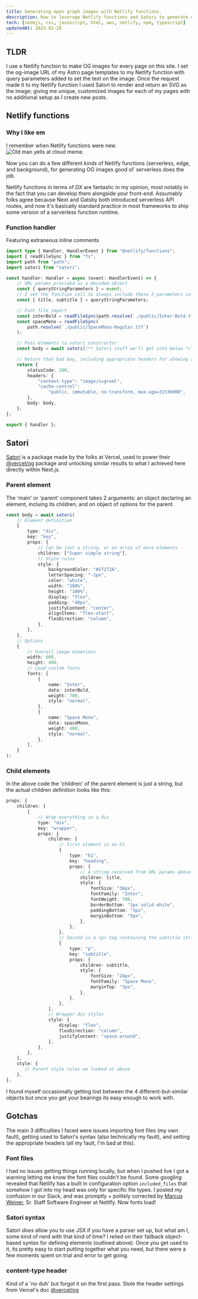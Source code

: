 ```yaml
---
title: Generating open graph images with Netlify functions.
description: How to leverage Netlify functions and Satori to generate open graph images for your site.
tech: [nodejs, css, javascript, html, aws, netlify, npm, typescript]
updatedAt: 2023-02-28
---
```

## TLDR

I use a Netlify function to make OG images for every page on this site. I set the og-image URL of my Astro page templates to my Netlify function with query parameters added to set the text on the image. Once the request made it to my Netlify function I used Satori to render and return an SVG as the image; giving me unique, customized images for each of my pages with no additional setup as I create new posts.

## Netlify functions

### Why I like em

I remember when Netlify functions were new.
![Old man yells at cloud meme.](/old-man-yells.jpeg)

Now you can do a few different _kinds_ of Netlify functions (serverless, edge, and background), for generating OG images good ol' serverless does the job.

Netlify functions in terms of _DX_ are fantastic in my opinion, most notably in the fact that you can develop them alongside your front-end. Assumably folks agree because Next and Gatsby both introduced serverless API routes, and now it's basically standard practice in most frameworks to ship some version of a serverless function runtime.

### Function handler

Featuring extraneous inline comments

```typescript
import type { Handler, HandlerEvent } from "@netlify/functions";
import { readFileSync } from "fs";
import path from "path";
import satori from "satori";

const handler: Handler = async (event: HandlerEvent) => {
	// URL params provided as a decoded object
	const { queryStringParameters } = event;
	// I set the function call to always include these 2 parameters in my Astro template
	const { title, subtitle } = queryStringParameters;

	// Font file import
	const interBold = readFileSync(path.resolve(`./public/Inter-Bold.ttf`));
	const spaceMono = readFileSync(
		path.resolve(`./public/SpaceMono-Regular.ttf`)
	);

	// Pass elements to satori constructor
	const body = await satori(/** Satori stuff we'll get into below */);

	// Return that bad boy, including appropriate headers for showing an SVG
	return {
		statusCode: 200,
		headers: {
			"content-type": "image/svg+xml",
			"cache-control":
				"public, immutable, no-transform, max-age=31536000",
		},
		body: body,
	};
};

export { handler };
```

## Satori

[Satori](https://github.com/vercel/satori) is a package made by the folks at Vercel, used to power their [@vercel/og](https://www.npmjs.com/package/@vercel/og) package and unlocking similar results to what I achieved here directly within Next.js.

### Parent element

The 'main' or 'parent' component takes 2 arguments: an object declaring an element, incluing its children, and on object of options for the parent.

```typescript
const body = await satori(
	// Element definition
	{
		type: "div",
		key: "key",
		props: {
			// Can be just a string, or an array of more elements
			children: ["Super simple string"],
			// Style rules
			style: {
				backgroundColor: "#27272A",
				letterSpacing: "-1px",
				color: "white",
				width: "100%",
				height: "100%",
				display: "flex",
				padding: "40px",
				justifyContent: "center",
				alignItems: "flex-start",
				flexDirection: "column",
			},
		},
	},
	// Options
	{
		// Overall image dimenions
		width: 600,
		height: 400,
		// Load custom fonts
		fonts: [
			{
				name: "Inter",
				data: interBold,
				weight: 700,
				style: "normal",
			},
			{
				name: "Space Mono",
				data: spaceMono,
				weight: 400,
				style: "normal",
			},
		],
	}
);
```

### Child elements

In the above code the 'children' of the parent element is just a string, but the actual children definition looks like this:

```typescript
props: {
    children: [
        {
            // Wrap everything in a div
            type: "div",
            key: "wrapper",
            props: {
                children: [
                    // First element is an h1
                    {
                        type: "h1",
                        key: "heading",
                        props: {
                            // A string received from URL params above
                            children: title,
                            style: {
                                fontSize: "36px",
                                fontFamily: "Inter",
                                fontWeight: 700,
                                borderBottom: "1px solid white",
                                paddingBottom: "5px",
                                marginBottom: "5px",
                            },
                        },
                    },
                    // Second is a <p> tag containing the subtitle string
                    {
                        type: "p",
                        key: "subtitle",
                        props: {
                            children: subtitle,
                            style: {
                                fontSize: "24px",
                                fontFamily: "Space Mono",
                                marginTop: "3px",
                            },
                        },
                    },
                ],
                // Wrapper div styles
                style: {
                    display: "flex",
                    flexDirection: "column",
                    justifyContent: "space-around",
                },
            },
        },
    ],
    style: {
       // Parent style rules we looked at above
    },
},

```
I found myself occasionally getting lost between the 4 different-but-similar objects but once you get your bearings its easy enough to work with.

## Gotchas
The main 3 difficulties I faced were issues importing font files (my own fault), getting used to Satori's syntax (also technically my fault), and setting the appropriate headers (all my fault, I'm bad at this).
### Font files

I had no issues getting things running locally, but when I pushed live I got a warning letting me know the font files couldn't be found. Some googling revealed that Netlify has a built in configuration option `included_files` that somehow I got into my head was only for specific file types. I posted my confusion in our Slack, and was promptly + politely corrected by [Marcus Weiner](https://github.com/mraerino), Sr. Staff Software Engineer at Netlify. Now fonts load!

### Satori syntax

Satori _does_ allow you to use JSX if you have a parser set up, but what am I, some kind of nerd with that kind of time? I relied on their fallback object-based syntax for defining elements (outlined above). Once you get used to it, its pretty easy to start putting together what you need, but there were a few moments spent on trial and error to get going.

### content-type header
Kind of a 'no duh' but forgot it on the first pass. Stole the header settings from Vercel's doc [@vercel/og](https://vercel.com/docs/concepts/functions/edge-functions/og-image-generation/og-image-api)